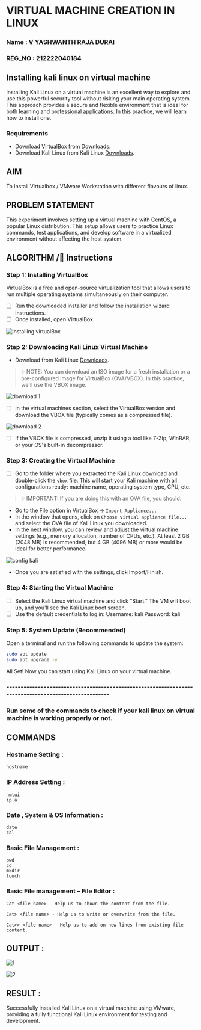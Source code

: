 <!-- hide -->
 # VIRTUAL MACHINE CREATION IN LINUX
 ### Name   : V YASHWANTH RAJA DURAI 
 ### REG_NO : 212222040184
## Installing kali linux on virtual machine




Installing Kali Linux on a virtual machine is an excellent way to explore and use this powerful security tool without risking your main operating system. This approach provides a secure and flexible environment that is ideal for both learning and professional applications. In this practice, we will learn how to install one.


### Requirements
* Download VirtualBox from [Downloads](https://www.virtualbox.org/wiki/Downloads).
* Download Kali Linux from Kali Linux [Downloads](https://www.kali.org/get-kali/#kali-platforms).
## AIM
To Install Virtualbox / VMware Workstation with different flavours of linux.
## PROBLEM STATEMENT
This experiment involves setting up a virtual machine with CentOS, a popular Linux distribution. This setup allows users to practice Linux commands, test applications, and develop software in a virtualized environment without affecting the host system.


## ALGORITHM /📝 Instructions
### Step 1: Installing VirtualBox
VirtualBox is a free and open-source virtualization tool that allows users to run multiple operating systems simultaneously on their computer.

 - [ ] Run the downloaded installer and follow the installation wizard instructions.
 - [ ] Once installed, open VirtualBox.

 ![installing virtualBox](https://raw.githubusercontent.com/breatheco-de/installing-kali-linux-on-virtual-machine/main/assets/virtualbox-img.png)


### Step 2: Downloading Kali Linux Virtual Machine
 * Download from Kali Linux [Downloads](https://www.kali.org/get-kali/#kali-platforms).

> 💡 NOTE: You can download an ISO image for a fresh installation or a pre-configured image for VirtualBox (OVA/VBOX). In this practice, we'll use the VBOX image.

![download 1](https://raw.githubusercontent.com/breatheco-de/installing-kali-linux-on-virtual-machine/main/assets/get-kali-linux.png)

- [ ] In the virtual machines section, select the VirtualBox version and download the VBOX file (typically comes as a compressed file).

![download 2](https://raw.githubusercontent.com/breatheco-de/installing-kali-linux-on-virtual-machine/main/assets/get-kali-for-vb.png)

- [ ] If the VBOX file is compressed, unzip it using a tool like 7-Zip, WinRAR, or your OS's built-in decompressor.

### Step 3: Creating the Virtual Machine

 - [ ] Go to the folder where you extracted the Kali Linux download and double-click the `vbox` file. This will start your Kali machine with all configurations ready: machine name, operating system type, CPU, etc.

> 💡 IMPORTANT: If you are doing this with an OVA file, you should:

* Go to the File option in VirtualBox -> `Import Appliance...`
* In the window that opens, click on `Choose virtual appliance file...` and select the OVA file of Kali Linux you downloaded.
* In the next window, you can review and adjust the virtual machine settings (e.g., memory allocation, number of CPUs, etc.). At least 2 GB (2048 MB) is recommended, but 4 GB (4096 MB) or more would be ideal for better performance.

![config kali](https://raw.githubusercontent.com/breatheco-de/installing-kali-linux-on-virtual-machine/main/assets/preferences-vm-ova.png)

* Once you are satisfied with the settings, click Import/Finish.

### Step 4: Starting the Virtual Machine

- [ ] Select the Kali Linux virtual machine and click "Start." The VM will boot up, and you'll see the Kali Linux boot screen.
- [ ] Use the default credentials to log in:
     Username: kali
     Password: kali

### Step 5: System Update (Recommended)
Open a terminal and run the following commands to update the system:

```sh
sudo apt update
sudo apt upgrade -y
```

All Set!
Now you can start using Kali Linux on your virtual machine.
### -----------------------------------------------------------------------------------------------------
### Run some of the commands to check if your kali linux on virtual machine is working properly or not.

## COMMANDS

### Hostname Setting :
    hostname
### IP Address Setting :
    nmtui
    ip a
### Date , System & OS Information :
    date 
    cal
### Basic File Management :
    pwd
    cd
    mkdir
    touch
### Basic File management – File Editor :
    Cat <file name> - Help us to shown the content from the file.

    Cat> <file name> - Help us to write or overwrite from the file.

    Cat>> <file name> - Help us to add on new lines from existing file content.


## OUTPUT :

![1](img/Screenshot_2025-02-26_03_16_59.png)


![2](img/Screenshot_2025-02-26_03_22_33.png)

 
 
## RESULT :
Successfully installed Kali Linux on a virtual machine using VMware, providing a fully functional Kali Linux environment for testing and development.
 


